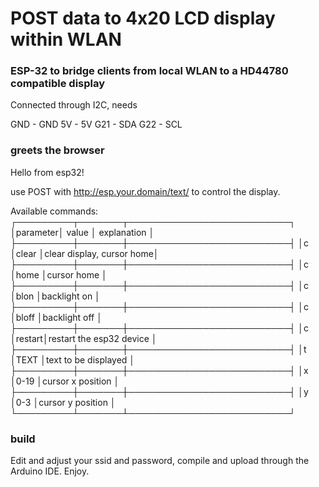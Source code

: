 POST data to 4x20 LCD display within WLAN
=========================================

### ESP-32 to bridge clients from local WLAN to a HD44780 compatible display

Connected through I2C, needs 

GND - GND
5V  - 5V
G21 - SDA
G22 - SCL

### greets the browser

Hello from esp32!

use POST with http://esp.your.domain/text/ to control the display.

Available commands:
┌─────────┬───────┬──────────────────────────┐
│parameter│ value │       explanation        │
├─────────┼───────┼──────────────────────────┤
│c        │clear  │clear display, cursor home│
├─────────┼───────┼──────────────────────────┤
│c        │home   │cursor home               │
├─────────┼───────┼──────────────────────────┤
│c        │blon   │backlight on              │
├─────────┼───────┼──────────────────────────┤
│c        │bloff  │backlight off             │
├─────────┼───────┼──────────────────────────┤
│c        │restart│restart the esp32 device  │
├─────────┼───────┼──────────────────────────┤
│t        │TEXT   │text to be displayed      │
├─────────┼───────┼──────────────────────────┤
│x        │0-19   │cursor x position         │
├─────────┼───────┼──────────────────────────┤
│y        │0-3    │cursor y position         │
└─────────┴───────┴──────────────────────────┘

### build

Edit and adjust your ssid and password, compile and upload through the Arduino IDE. Enjoy.

